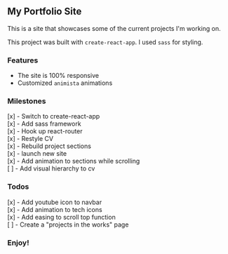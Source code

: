 ## My Portfolio Site

This is a site that showcases some of the current projects I'm working on.

This project was built with `create-react-app`.
I used `sass` for styling.

### Features

- The site is 100% responsive
- Customized `animista` animations

### Milestones

[x] - Switch to create-react-app  
[x] - Add sass framework  
[x] - Hook up react-router  
[x] - Restyle CV  
[x] - Rebuild project sections  
[x] - launch new site  
[x] - Add animation to sections while scrolling  
[ ] - Add visual hierarchy to cv

### Todos

[x] - Add youtube icon to navbar  
[x] - Add animation to tech icons  
[x] - Add easing to scroll top function  
[ ] - Create a "projects in the works" page

### Enjoy!

